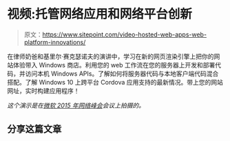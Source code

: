 # 视频:托管网络应用和网络平台创新

> 原文：<https://www.sitepoint.com/video-hosted-web-apps-web-platform-innovations/>

在律师奶爸和基里尔·赛克瑟诺夫的演讲中，学习在新的网页渲染引擎上把你的网站体验带入 Windows 商店。利用您的 web 工作流在您的服务器上开发和部署代码，并访问本机 Windows APIs。了解如何将服务器代码与本地客户端代码混合搭配。了解 Windows 10 上跨平台 Cordova 应用支持的最新情况。带上您的网站网址，实时构建应用程序！

*这个演示是在[微软 2015 年网络峰会](http://devchannel.modern.ie/websummit2015)会议上拍摄的。*

## 分享这篇文章